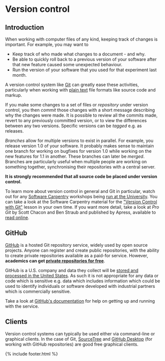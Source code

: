 # Version control

## Introduction

When working with computer files of any kind, keeping track of changes is important. For example, you may want to

- Keep track of who made what changes to a document - and why.
- Be able to quickly roll back to a previous version of your software after that new feature caused some unexpected behaviour.
- Run the version of your software that you used for that experiment last month.

A version control system like [Git](https://git-scm.com) can greatly ease these activities, particularly when working with [plain text](https://en.wikipedia.org/wiki/Plain_text) file formats like source code and markup.

If you make some changes to a set of files or *repository* under version control, you then *commit* those changes with a short message describing why the changes were made. It is possible to review all the commits made, revert to any previously committed version, or to view the differences between any two versions. Specific versions can be *tagged* e.g. as releases.

*Branches* allow for multiple versions to exist in parallel. For example, you release version 1.0 of your software. It probably makes sense to maintain one branch for working on bugfixes for version 1.0 while working on the new features for 1.1 in another. These branches can later be *merged*. Branches are particularly useful when multiple people are working on something together, synchronising their repositories with a central server.

**It is strongly recommended that all source code be placed under version control.**

To learn more about version control in general and Git in particular, watch out for any [Software Carpentry](https://software-carpentry.org) workshops being [run at the University](https://www.st-andrews.ac.uk/pdms/index.php). You can take a look at the Software Carpentry material for the ["Version Control with Git"](https://swcarpentry.github.io/git-novice/) lesson in your own time. If you want more detail, take a look at *Pro Git* by Scott Chacon and Ben Straub and published by Apress, available to [read online](https://git-scm.com/book/en/v2).

## GitHub

[GitHub](https://github.com) is a hosted Git repository service, widely used by open source projects. Anyone can register and create public repositories, with the ability to create private repositories available as a paid-for service. However, **academics can get [private repositories for free](https://education.github.com/discount_requests/new)**.

GitHub is a U.S. company and data they collect will be [stored and processed in the United States](https://help.github.com/articles/github-privacy-statement/#githubs-global-privacy-practices). As such it is not appropriate for any data or code which is sensitive e.g. data which includes information which could be used to identify individuals or software developed with industrial partners which is commercially sensitive.

Take a look at [GitHub's documentation](https://guides.github.com/activities/hello-world/) for help on getting up and running with the service.

## Clients

Version control systems can typically be used either via command-line or graphical clients. In the case of Git, [SourceTree](https://www.sourcetreeapp.com) and [GitHub Desktop](https://desktop.github.com) (for working with GitHub repositories) are good free graphical clients.

{% include footer.html %}
